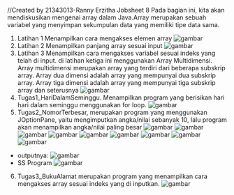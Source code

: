 //Created by 21343013-Ranny Erzitha
  Jobsheet 8 Pada bagian ini, kita akan mendiskusikan mengenai array dalam Java.Array merupakan sebuah variabel yang menyimpan sekumpulan data yang memiliki tipe data sama.
 1. Latihan 1 Menampilkan cara mengakses elemen array
 ![gambar](https://user-images.githubusercontent.com/110460970/195593935-6ea28866-cebe-49b9-8591-bca22d637dee.png)
 2. Latihan 2 Menampilkan panjang array sesuai input
 ![gambar](https://user-images.githubusercontent.com/110460970/195594138-9b0a8fa8-2fe0-46ce-a2a2-a6bf2132bfca.png)
 3. Latihan 3 Menampilkan cara mengakses variabel sesuai indeks yang telah di input. di latihan ketiga ini menggunakan Array Multidimensi. Array multidimensi merupakan array yang terdiri dari beberapa subskrip array. Array dua dimensi adalah array yang mempunyai dua subskrip array. Array tiga dimensi adalah array yang mempunyai tiga subskrip array dan seterusnya
 ![gambar](https://user-images.githubusercontent.com/110460970/195594456-2e47bffd-ecaa-44ca-8cf8-21c6db5a1466.png)
4. Tugas1_HariDalamSeminggu. Menampilkan program yang berisikan hari hari dalam seminggu menggunakan for loop.
![gambar](https://user-images.githubusercontent.com/110460970/195595155-3b7acd91-f941-4305-b158-f9d827aff06c.png)
5. Tugas2_NomorTerbesar, merupakan program yang menggunakan JOptionPane, yaitu mengimputkan angka/nilai sebanyak 10, lalu program akan menampilkan angka/nilai paling besar
![gambar](https://user-images.githubusercontent.com/110460970/195595536-19a4eef4-0ec5-433b-bd5f-e55ebcf746d1.png)
![gambar](https://user-images.githubusercontent.com/110460970/195595566-4d0efa0b-223a-4343-b219-08ca531807d3.png)
![gambar](https://user-images.githubusercontent.com/110460970/195595612-d9c6f952-e26d-4dbc-8c57-fccc314cdf5d.png)
![gambar](https://user-images.githubusercontent.com/110460970/195595634-49835ba1-25ee-4bef-a89c-464081a624e4.png)
![gambar](https://user-images.githubusercontent.com/110460970/195595659-19ea558c-8b5c-4491-b747-d484dbd94a35.png)
![gambar](https://user-images.githubusercontent.com/110460970/195595682-58a5074f-d454-4cac-b032-0eb0adf20d78.png)
![gambar](https://user-images.githubusercontent.com/110460970/195595711-8a8d4a95-4b7b-402b-9c51-19336a2e636b.png)
![gambar](https://user-images.githubusercontent.com/110460970/195595739-2d56e456-81dd-43f9-bcf7-b0e8ec120428.png)
![gambar](https://user-images.githubusercontent.com/110460970/195595764-51e29e23-fe5e-4999-82b8-a732f2d036a7.png)
- outputnya:
![gambar](https://user-images.githubusercontent.com/110460970/195595809-34ac8b64-e9af-4340-a824-e172647dbb29.png)
- SS Program
![gambar](https://user-images.githubusercontent.com/110460970/195595881-8746eac7-eff7-4f62-8f82-f6029ce78c85.png)
6. Tugas3_BukuAlamat merupakan program yang menampilkan cara mengakses array sesuai indeks yang di inputkan.
![gambar](https://user-images.githubusercontent.com/110460970/195596169-86bbd8cc-ead7-4ff2-9b61-33149b744bf1.png)
